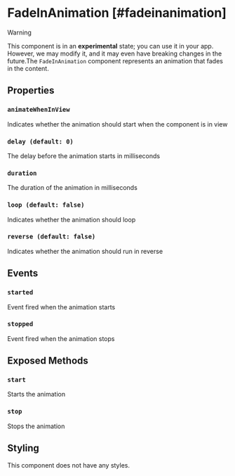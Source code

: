 # FadeInAnimation [#fadeinanimation]

>[!WARNING]
> This component is in an **experimental** state; you can use it in your app. However, we may modify it, and it may even have breaking changes in the future.The `FadeInAnimation` component represents an animation that fades in the content.

## Properties

### `animateWhenInView`

Indicates whether the animation should start when the component is in view

### `delay (default: 0)`

The delay before the animation starts in milliseconds

### `duration`

The duration of the animation in milliseconds

### `loop (default: false)`

Indicates whether the animation should loop

### `reverse (default: false)`

Indicates whether the animation should run in reverse

## Events

### `started`

Event fired when the animation starts

### `stopped`

Event fired when the animation stops

## Exposed Methods

### `start`

Starts the animation

### `stop`

Stops the animation

## Styling

This component does not have any styles.
